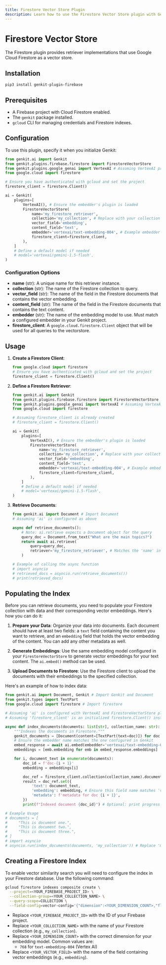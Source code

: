 ```yaml
---
title: Firestore Vector Store Plugin
description: Learn how to use the Firestore Vector Store plugin with Genkit Python to leverage Google Cloud Firestore for RAG.
---
```


# Firestore Vector Store

The Firestore plugin provides retriever implementations that use Google Cloud
Firestore as a vector store.

## Installation

```bash
pip3 install genkit-plugin-firebase
```

## Prerequisites

- A Firebase project with Cloud Firestore enabled.
- The `genkit` package installed.
- `gcloud` CLI for managing credentials and Firestore indexes.

## Configuration

To use this plugin, specify it when you initialize Genkit:

```python
from genkit.ai import Genkit
from genkit.plugins.firebase.firestore import FirestoreVectorStore
from genkit.plugins.google_genai import VertexAI # Assuming VertexAI provides the embedder
from google.cloud import firestore

# Ensure you have authenticated with gcloud and set the project
firestore_client = firestore.Client()

ai = Genkit(
    plugins=[
        VertexAI(), # Ensure the embedder's plugin is loaded
        FirestoreVectorStore(
            name='my_firestore_retriever',
            collection='my_collection', # Replace with your collection name
            vector_field='embedding',
            content_field='text',
            embedder='vertexai/text-embedding-004', # Example embedder
            firestore_client=firestore_client,
        ),
    ]
    # Define a default model if needed
    # model='vertexai/gemini-1.5-flash',
)
```

### Configuration Options

- **name** (str): A unique name for this retriever instance.
- **collection** (str): The name of the Firestore collection to query.
- **vector_field** (str): The name of the field in the Firestore documents that contains the vector embedding.
- **content_field** (str): The name of the field in the Firestore documents that contains the text content.
- **embedder** (str): The name of the embedding model to use. Must match a configured embedder in your Genkit project.
- **firestore_client**: A `google.cloud.firestore.Client` object that will be used for all queries to the vectorstore.

## Usage

1.  **Create a Firestore Client**:

    ```python
    from google.cloud import firestore
    # Ensure you have authenticated with gcloud and set the project
    firestore_client = firestore.Client()
    ```

2.  **Define a Firestore Retriever**:

    ```python
    from genkit.ai import Genkit
    from genkit.plugins.firebase.firestore import FirestoreVectorStore
    from genkit.plugins.google_genai import VertexAI # Assuming VertexAI provides the embedder
    from google.cloud import firestore

    # Assuming firestore_client is already created
    # firestore_client = firestore.Client()

    ai = Genkit(
        plugins=[
            VertexAI(), # Ensure the embedder's plugin is loaded
            FirestoreVectorStore(
                name='my_firestore_retriever',
                collection='my_collection', # Replace with your collection name
                vector_field='embedding',
                content_field='text',
                embedder='vertexai/text-embedding-004', # Example embedder
                firestore_client=firestore_client,
            ),
        ]
        # Define a default model if needed
        # model='vertexai/gemini-1.5-flash',
    )
    ```

3.  **Retrieve Documents**:

    ```python
    from genkit.ai import Document # Import Document
    # Assuming 'ai' is configured as above

    async def retrieve_documents():
        # Note: ai.retrieve expects a Document object for the query
        query_doc = Document.from_text("What are the main topics?")
        return await ai.retrieve(
            query=query_doc,
            retriever='my_firestore_retriever', # Matches the 'name' in FirestoreVectorStore config
        )

    # Example of calling the async function
    # import asyncio
    # retrieved_docs = asyncio.run(retrieve_documents())
    # print(retrieved_docs)
    ```

## Populating the Index

Before you can retrieve documents, you need to populate your Firestore collection with data and their corresponding vector embeddings. Here's how you can do it:

1.  **Prepare your Data**: Organize your data into documents. Each document should have at least two fields: a `text` field containing the content you want to retrieve, and an `embedding` field that holds the vector embedding of the content. You can add any other metadata as well.

2.  **Generate Embeddings**: Use the same embedding model configured in your `FirestoreVectorStore` to generate vector embeddings for your text content. The `ai.embed()` method can be used.

3.  **Upload Documents to Firestore**: Use the Firestore client to upload the documents with their embeddings to the specified collection.

Here's an example of how to index data:

```python
from genkit.ai import Document, Genkit # Import Genkit and Document
from genkit.types import TextPart
from google.cloud import firestore # Import firestore

# Assuming 'ai' is configured with VertexAI and FirestoreVectorStore plugins
# Assuming 'firestore_client' is an initialized firestore.Client() instance

async def index_documents(documents: list[str], collection_name: str):
    """Indexes the documents in Firestore."""
    genkit_documents = [Document(content=[TextPart(text=doc)]) for doc in documents]
    # Ensure the embedder name matches the one configured in Genkit
    embed_response = await ai.embed(embedder='vertexai/text-embedding-004', content=genkit_documents) # Use 'content' parameter
    embeddings = [emb.embedding for emb in embed_response.embeddings]

    for i, document_text in enumerate(documents):
        doc_id = f'doc-{i + 1}'
        embedding = embeddings[i]

        doc_ref = firestore_client.collection(collection_name).document(doc_id)
        result = doc_ref.set({
            'text': document_text,
            'embedding': embedding, # Ensure this field name matches 'vector_field' in config
            'metadata': f'metadata for doc {i + 1}',
        })
        print(f"Indexed document {doc_id}") # Optional: print progress

# Example Usage
# documents = [
#     "This is document one.",
#     "This is document two.",
#     "This is document three.",
# ]
# import asyncio
# asyncio.run(index_documents(documents, 'my_collection')) # Replace 'my_collection' with your actual collection name
```

## Creating a Firestore Index

To enable vector similarity search you will need to configure the index in your Firestore database. Use the following command:

```bash
gcloud firestore indexes composite create \
  --project=<YOUR_FIREBASE_PROJECT_ID> \
  --collection-group=<YOUR_COLLECTION_NAME> \
  --query-scope=COLLECTION \
  --field-config=vector-config='{"dimension":<YOUR_DIMENSION_COUNT>,"flat": {}}',field-path=<YOUR_VECTOR_FIELD>
```

- Replace `<YOUR_FIREBASE_PROJECT_ID>` with the ID of your Firebase project.
- Replace `<YOUR_COLLECTION_NAME>` with the name of your Firestore collection (e.g., `my_collection`).
- Replace `<YOUR_DIMENSION_COUNT>` with the correct dimension for your embedding model. Common values are:
  - `768` for `text-embedding-004` (Vertex AI)
- Replace `<YOUR_VECTOR_FIELD>` with the name of the field containing vector embeddings (e.g., `embedding`).
